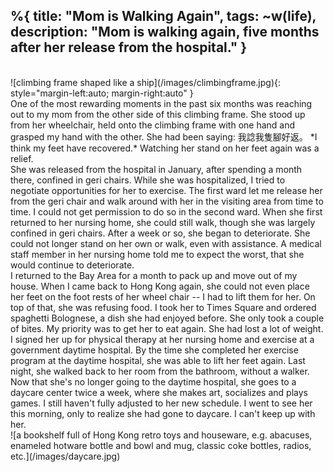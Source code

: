 %{
  title: "Mom is Walking Again",
  tags: ~w(life),
  description: "Mom is walking again, five months after her release from the hospital."
}
---
<br>
![climbing frame shaped like a ship](/images/climbingframe.jpg){: style="margin-left:auto; margin-right:auto" }
<br>
One of the most rewarding moments in the past six months was reaching out to my mom from the other side of this climbing frame.  She stood up from her wheelchair, held onto the climbing frame with one hand and grasped my hand with the other.  She had been saying: 我諗我隻腳好返。  *I think my feet have recovered.*  Watching her stand on her feet again was a relief.  
<br>
She was released from the hospital in January, after spending a month there, confined in geri chairs.  While she was hospitalized, I tried to negotiate opportunities for her to exercise.  The first ward let me release her from the geri chair and walk around with her in the visiting area from time to time.  I could not get permission to do so in the second ward.  When she first returned to her nursing home, she could still walk, though she was largely confined in geri chairs.  After a week or so, she began to deteriorate.  She could not longer stand on her own or walk, even with assistance.  A medical staff member in her nursing home told me to expect the worst, that she would continue to deteriorate.
<br>
I returned to the Bay Area for a month to pack up and move out of my house.  When I came back to Hong Kong again, she could not even place her feet on the foot rests of her wheel chair -- I had to lift them for her.  On top of that, she was refusing food.  I took her to Times Square and ordered spaghetti Bolognese, a dish she had enjoyed before.  She only took a couple of bites.  My priority was to get her to eat again.  She had lost a lot of weight.
<br>
I signed her up for physical therapy at her nursing home and exercise at a government daytime hospital.  By the time she completed her exercise program at the daytime hospital, she was able to lift her feet again.  Last night, she walked back to her room from the bathroom, without a walker.
<br>
Now that she's no longer going to the daytime hospital, she goes to a daycare center twice a week, where she makes art, socializes and plays games.  I still haven't fully adjusted to her new schedule.  I went to see her this morning, only to realize she had gone to daycare.  I can't keep up with her.
<br>
![a bookshelf full of Hong Kong retro toys and houseware, e.g. abacuses, enameled hotware bottle and bowl and mug, classic coke bottles, radios, etc.](/images/daycare.jpg)